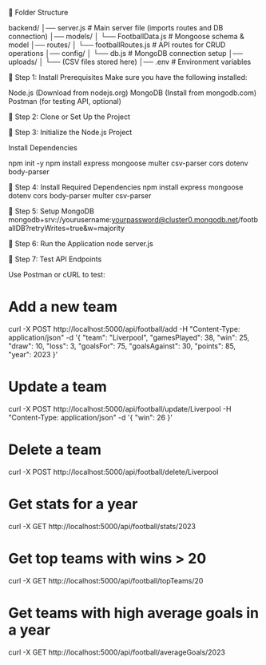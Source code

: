 📂 Folder Structure

backend/
│── server.js                # Main server file (imports routes and DB connection)
│── models/
│   └── FootballData.js      # Mongoose schema & model
│── routes/
│   └── footballRoutes.js    # API routes for CRUD operations
│── config/
│   └── db.js                # MongoDB connection setup
│── uploads/
│   └── (CSV files stored here)
│── .env                     # Environment variables


📌 Step 1: Install Prerequisites
Make sure you have the following installed:

Node.js (Download from nodejs.org)
MongoDB (Install from mongodb.com)
Postman (for testing API, optional)


📌 Step 2: Clone or Set Up the Project

📌 Step 3: Initialize the Node.js Project

Install Dependencies

npm init -y
npm install express mongoose multer csv-parser cors dotenv body-parser

📌 Step 4: Install Required Dependencies
npm install express mongoose dotenv cors body-parser multer csv-parser

📌 Step 5: Setup MongoDB
mongodb+srv://yourusername:yourpassword@cluster0.mongodb.net/footballDB?retryWrites=true&w=majority

📌 Step 6: Run the Application
node server.js

📌 Step 7: Test API Endpoints

Use Postman or cURL to test:

# Add a new team
curl -X POST http://localhost:5000/api/football/add -H "Content-Type: application/json" -d '{
    "team": "Liverpool",
    "gamesPlayed": 38,
    "win": 25,
    "draw": 10,
    "loss": 3,
    "goalsFor": 75,
    "goalsAgainst": 30,
    "points": 85,
    "year": 2023
}'

# Update a team
curl -X POST http://localhost:5000/api/football/update/Liverpool -H "Content-Type: application/json" -d '{
    "win": 26
}'

# Delete a team
curl -X POST http://localhost:5000/api/football/delete/Liverpool

# Get stats for a year
curl -X GET http://localhost:5000/api/football/stats/2023

# Get top teams with wins > 20
curl -X GET http://localhost:5000/api/football/topTeams/20

# Get teams with high average goals in a year
curl -X GET http://localhost:5000/api/football/averageGoals/2023

